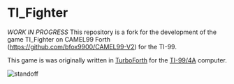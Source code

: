 # TI_Fighter

*WORK IN PROGRESS*
This repository is a fork for the development of the game TI_Fighter on CAMEL99
Forth (https://github.com/bfox9900/CAMEL99-V2) for the TI-99.

This game is was originally written in [TurboForth](http://turboforth.net) for the
[TI-99/4A](https://en.wikipedia.org/wiki/Texas_Instruments_TI-99/4A) computer.

![standoff](images/2019_04_06/standoff.jpg)
